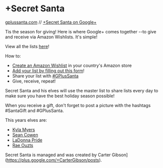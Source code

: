 +Secret Santa
===========

[gplussanta.com](http://gplussanta.com/ "+Secret Santa") // 
[+Secret Santa on Google+](https://plus.google.com/u/0/113269791493257695508/)

Tis the season for giving! Here is where Google+ comes together --to give and receive via Amazon Wishlists. It's simple!

View all the lists [here](http://gplussanta.com/ "+Secret Santa")!

How to:

* [Create an Amazon Wishlist](http://www.amazon.com/gp/registry/wishlist) in your country's Amazon store
* [Add your list by filling out this form](https://docs.google.com/spreadsheet/viewform?formkey=dFpBeThYVDVRUndxXzExUEVVTExiNVE6MQ#gid=0)!
* Share your list with [#GPlusSanta](https://plus.google.com/u/0/s/%23GPlusSanta)
* Give, receive, repeat!

Secret Santa and his elves will use the master list to share lists every day to make sure you have the best holiday season possible!

When you receive a gift, don't forget to post a picture with the hashtags #SantaGift and #GPlusSanta.


This years elves are: 
* [Kyla Myers](https://plus.google.com/113896907556049130248/posts)
* [Sean Cowen](https://plus.google.com/103333429938529668020/posts)
* [LaDonna Pride](https://plus.google.com/106539835304510344813/posts)
* [Rae Ouzts](https://plus.google.com/111283416647206388433/posts)

Secret Santa is managed and was created by Carter Gibson](https://plus.google.com/+CarterGibson/posts).